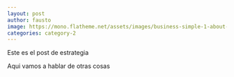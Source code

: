 ```yaml
---
layout: post
author: fausto
image: https://mono.flatheme.net/assets/images/business-simple-1-about-2.jpg
categories: category-2
---
```

Este es el post de estrategia

Aqui vamos a hablar de otras cosas